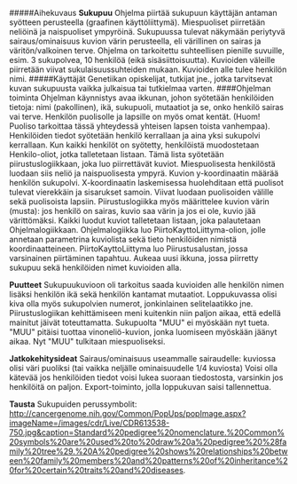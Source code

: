 #####Aihekuvaus
**Sukupuu** 
Ohjelma piirtää sukupuun käyttäjän antaman syötteen perusteella (graafinen käyttöliittymä). Miespuoliset piirretään neliöinä ja naispuoliset ympyröinä. Sukupuussa tulevat näkymään periytyvä sairaus/ominaisuus kuvion värin perusteella, eli värillinen on sairas ja väritön/valkoinen terve. Ohjelma on tarkoitettu suhteellisen pienille suvuille, esim. 3 sukupolvea, 10 henkilöä (eikä sisäsiittoisuutta). Kuvioiden väleille piirretään viivat sukulaisuussuhteiden mukaan. Kuvioiden alle tulee henkilön nimi. 
#####Käyttäjät
Genetiikan opiskelijat, tutkijat jne., jotka tarvitsevat kuvan sukupuusta vaikka julkaisua tai tutkielmaa varten.
####Ohjelman toiminta
Ohjelman käynnistys avaa ikkunan, johon syötetään henkilöiden tietoja: nimi (pakollinen), ikä, sukupuoli, mutaatiot ja se, onko henkilö sairas vai terve. Henkilön puolisolle ja lapsille on myös omat kentät. (Huom! Puoliso tarkoittaa tässä yhteydessä yhteisen lapsen toista vanhempaa). Henkilöiden tiedot syötetään henkilö kerrallaan ja aina yksi sukupolvi kerrallaan. Kun kaikki henkilöt on syötetty, henkilöistä muodostetaan Henkilo-oliot, jotka talletetaan listaan. Tämä lista syötetään piirustuslogiikkaan, joka luo piirrettävät kuviot. Miespuolisesta henkilöstä luodaan siis neliö ja naispuolisesta ympyrä. Kuvion y-koordinaatin määrää henkilön sukupolvi. X-koordinaatin laskemisessa huolehditaan että puolisot tulevat vierekkäin ja sisarukset samoin. Viivat luodaan puolisoiden välille sekä puolisoista lapsiin. Piirustuslogiikka myös määrittelee kuvion värin (musta): jos henkilö on sairas, kuvio saa värin ja jos ei ole, kuvio jää värittömäksi. Kaikki luodut kuviot talletetaan listaan, joka palautetaan Ohjelmalogiikkaan.
Ohjelmalogiikka luo PiirtoKayttoLiittyma-olion, jolle annetaan parametrina kuviolista sekä tieto henkilöiden nimistä koordinaatteineen. PiirtoKayttoLiittyma luo Piirustusalustan, jossa varsinainen piirtäminen tapahtuu. Aukeaa uusi ikkuna, jossa piirretty sukupuu sekä henkilöiden nimet kuvioiden alla.

**Puutteet**
Sukupuukuvioon oli tarkoitus saada kuvioiden alle henkilön nimen lisäksi henkilön ikä sekä henkilön kantamat mutaatiot. Loppukuvassa olisi kiva olla myös sukupolvien numerot, jonkinlainen selitelaatikko jne. Piirustuslogiikan kehittämiseen meni kuitenkin niin paljon aikaa, että edellä mainitut jäivät toteuttamatta. 
Sukupuolta "MUU" ei myöskään nyt tueta. "MUU" pitäisi tuottaa vinoneliö-kuvion, jonka luomiseen myöskään jäänyt aikaa. Nyt "MUU" tulkitaan miespuoliseksi.

**Jatkokehitysideat**
Sairaus/ominaisuus useammalle sairaudelle: kuviossa olisi väri puoliksi (tai vaikka neljälle ominaisuudelle 1/4 kuviosta)
Voisi olla kätevää jos henkilöiden tiedot voisi lukea suoraan tiedostosta, varsinkin jos henkilöitä on paljon.
Export-toiminto, jolla loppukuvan saisi tallennettua.

**Tausta**
Sukupuiden perussymbolit: http://cancergenome.nih.gov/Common/PopUps/popImage.aspx?imageName=/images/cdr/Live/CDR613538-750.jpg&caption=Standard%20pedigree%20nomenclature.%20Common%20symbols%20are%20used%20to%20draw%20a%20pedigree%20%28family%20tree%29.%20A%20pedigree%20shows%20relationships%20between%20family%20members%20and%20patterns%20of%20inheritance%20for%20certain%20traits%20and%20diseases.

